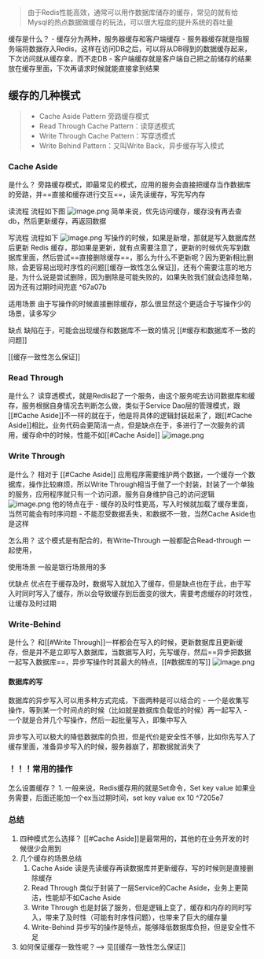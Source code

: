 > 由于Redis性能高效，通常可以用作数据库储存的缓存，常见的就有给Mysql的热点数据做缓存的玩法，可以很大程度的提升系统的吞吐量


缓存是什么？
	- 缓存分为两种，服务器缓存和客户端缓存
		- 服务器缓存就是指服务端将数据存入Redis，这样在访问DB之后，可以将从DB得到的数据缓存起来，下次访问就从缓存拿，而不走DB
		- 客户端缓存就是客户端自己把之前储存的结果放在缓存里面，下次再请求时候就能直接拿到结果

## 缓存的几种模式

> - Cache Aside Pattern 旁路缓存模式
>- Read Through Cache Pattern：读穿透模式
>- Write Through Cache Pattern：写穿透模式
>- Write Behind Pattern：又叫Write Back，异步缓存写入模式

### Cache Aside

是什么？
	旁路缓存模式，即最常见的模式，应用的服务会直接把缓存当作数据库的旁路，并==直接和缓存进行交互==，读先读缓存，写先写内存

读流程
	流程如下图
	![image.png](https://obsidian-pic-1317906728.cos.ap-nanjing.myqcloud.com/obsidian/20240107224814.png)
	简单来说，优先访问缓存，缓存没有再去查db，然后更新缓存，再返回数据

写流程
	流程如下
	![image.png](https://obsidian-pic-1317906728.cos.ap-nanjing.myqcloud.com/obsidian/20240107224939.png)
	写操作的时候，如果是新增，那就是写入数据库然后更新 Redis 缓存，那如果是更新，就有点需要注意了，更新的时候优先写到数据库里面，然后尝试==直接删除缓存==，那么为什么不更新呢？因为更新相比删除，会更容易出现时序性的问题[[缓存一致性怎么保证]]，还有个需要注意的地方是，为什么说是尝试删除，因为删除是可能失败的，如果失败我们就会选择忽略，因为还有过期时间兜底 ^67a07b

适用场景
	由于写操作的时候直接删除缓存，那么很显然这个更适合于写操作少的场景，读多写少

缺点
	缺陷在于，可能会出现缓存和数据库不一致的情况 [[#缓存和数据库不一致的问题]]
	

[[缓存一致性怎么保证]]

### Read Through

是什么？
	读穿透模式，就是Redis起了一个服务，由这个服务呢去访问数据库和缓存，服务根据自身情况去判断怎么做，类似于Service Dao层的管理模式，跟[[#Cache Aside]]不一样的就在于，他是将具体的逻辑封装起来了，跟[[#Cache Aside]]相比，业务代码会更简洁一点，但是缺点在于，多进行了一次服务的调用，缓存命中的时候，性能不如[[#Cache Aside]]
	![image.png](https://obsidian-pic-1317906728.cos.ap-nanjing.myqcloud.com/obsidian/20240108203039.png)



### Write Through

是什么？
	相对于 [[#Cache Aside]] 应用程序需要维护两个数据，一个缓存一个数据库，操作比较麻烦，所以Write Through相当于做了一个封装，封装了一个单独的服务，应用程序就只有一个访问源，服务自身维护自己的访问逻辑
	![image.png](https://obsidian-pic-1317906728.cos.ap-nanjing.myqcloud.com/obsidian/20240107231718.png)
	他的特点在于
		- 缓存的及时性更高，写入时候就加载了缓存里面，当然可能会有时序问题
		- 不能忍受数据丢失，和数据不一致，当然Cache Aside也是这样


怎么用？
	这个模式是有配合的，有Write-Through 一般都配合Read-through 一起使用，

使用场景
	一般是银行场景用的多

优缺点
	优点在于缓存及时，数据写入就加入了缓存，但是缺点也在于此，由于写入时同时写入了缓存，所以会导致缓存到后面变的很大，需要考虑缓存的时效性，让缓存及时过期

### Write-Behind

是什么？
	 和[[#Write Through]]一样都会在写入的时候，更新数据库且更新缓存，但是并不是立即写入数据库，当数据写入时，先写缓存，然后==异步把数据一起写入数据库==，异步写操作时其最大的特点，[[#数据库的写]]
	![image.png](https://obsidian-pic-1317906728.cos.ap-nanjing.myqcloud.com/obsidian/20240108204434.png)



#### 数据库的写

数据库的异步写入可以用多种方式完成，下面两种是可以结合的
	-  一个是收集写操作，等到某一个时间点的时候（比如就是数据库负载低的时候）再一起写入
	- 一个就是合并几个写操作，然后一起批量写入，即集中写入

异步写入可以极大的降低数据库的负担，但是代价是安全性不够，比如你先写入了缓存里面，准备异步写入的时候，服务器崩了，那数据就消失了


### ！！！常用的操作
怎么设置缓存？
	1. 一般来说，Redis缓存用的就是Set命令，Set key value 如果业务需要，后面还能加一个ex当过期时间，set key value ex 10 ^7205e7


### 总结
1. 四种模式怎么选择？
	[[#Cache Aside]]是最常用的，其他的在业务开发的时候很少会用到
2. 几个缓存的场景总结
	1. Cache Aside 读是先读缓存再读数据库并更新缓存，写的时候则是直接删除缓存
	2. Read Through 类似于封装了一层Service的Cache Aside，业务上更简洁，性能却不如Cache Aside
	3. Write Through 也是封装了服务，但是逻辑上变了，缓存和内存的同时写入，带来了及时性（可能有时序性问题），也带来了巨大的缓存量
	4. Write-Behind 异步写的操作是特点，能够降低数据库负担，但是安全性不足
3. 如何保证缓存一致性呢？--> 见[[缓存一致性怎么保证]]